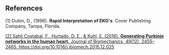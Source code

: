 ## References 

<p><a id="ref-1">
[1] Dubin, D., (1996). <strong>Rapid Interpretation of EKG's</strong>. Cover Publishing Company, Tampa, Florida.</a></p>

<p><a id="ref-2"> <a href="http://dx.doi.org/10.1016/j.jbiomech.2015.12.025">
[2] Sahli Costabal, F., Hurtado, D. E., & Kuhl, E. (2016). <strong>Generating Purkinje networks in the human heart.</strong> Journal of Biomechanics, 49(12), 2455–2465. https://doi.org/10.1016/j.jbiomech.2015.12.025</a></a>
</p>

<p><br/><br/><br/><br/><br/></p>

